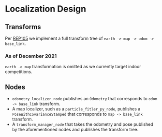 # Localization Design

## Transforms

Per [REP105](https://www.ros.org/reps/rep-0105.html) we implement a full transform tree of `earth -> map -> odom -> base_link`.

### As of December 2021

`earth -> map` transformation is omitted as we currently target indoor competitions.

## Nodes

- `odometry_localizer_node` publishes an `Odometry` that corresponds to `odom -> base_link` transform.
- A map localizer, such as a `particle_fitler_py_node`, publishes a `PoseWithCovarianceStamped` that corresponds to `map -> base_link` transform.
- A `transform_manager_node` that takes the odometry and pose published by the aforementioned nodes and publishes the transform tree.